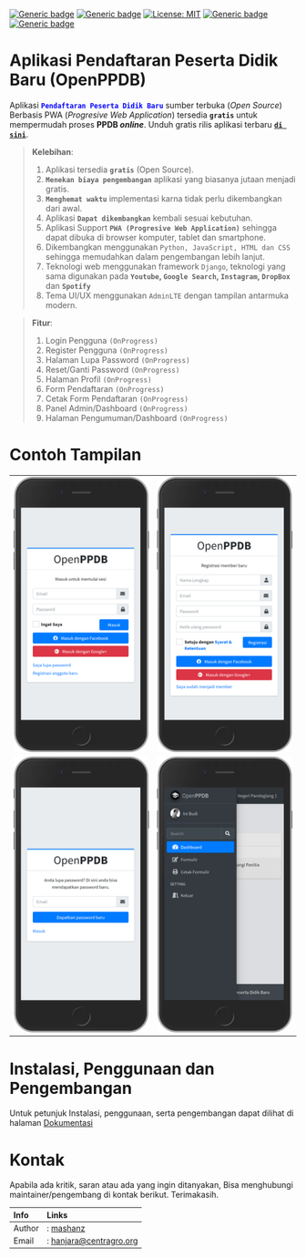 [![Generic badge](https://img.shields.io/badge/Maintainer-mashanz-blue.svg)](https://github.com/mashanz/)
[![Generic badge](https://img.shields.io/badge/Copyright-2021-brightgreen.svg)](https://github.com/mashanz/)
[![License: MIT](https://img.shields.io/badge/License-MIT-yellow.svg)](https://opensource.org/licenses/MIT)
[![Generic badge](https://img.shields.io/badge/Open_Source-YES-blue.svg)](https://github.com/mashanz/)
[![Generic badge](https://img.shields.io/badge/Status_Rilis-DALAM_PENGEMBANGAN-red.svg)](https://github.com/mashanz/openppdb/releases)

# Aplikasi Pendaftaran Peserta Didik Baru (<b>OpenPPDB</b>)

Aplikasi <span style="color:blue;font-weight:bold;">`Pendaftaran Peserta Didik Baru`</span> sumber terbuka (<i>Open Source</i>) Berbasis PWA (<i>Progresive Web Application</i>) tersedia <b>`gratis`</b> untuk mempermudah proses <b>PPDB <i>online</i></b>. Unduh gratis rilis aplikasi terbaru [<b>`di sini`</b>](https://github.com/mashanz/openppdb/releases).

> <b>Kelebihan</b>:
> 1. Aplikasi tersedia <b>`gratis`</b> (Open Source).
> 2. <b>`Menekan biaya pengembangan`</B> aplikasi yang biasanya jutaan menjadi gratis.
> 3. <b>`Menghemat waktu`</b> implementasi karna tidak perlu dikembangkan dari awal.
> 4. Aplikasi <b>`Dapat dikembangkan`</b> kembali sesuai kebutuhan.
> 5. Aplikasi Support <b>`PWA (Progresive Web Application)`</b> sehingga dapat dibuka di browser komputer, tablet dan smartphone.
> 6. Dikembangkan menggunakan `Python, JavaScript, HTML dan CSS` sehingga memudahkan dalam pengembangan lebih lanjut.
> 7. Teknologi web menggunakan framework `Django`, teknologi yang sama digunakan pada <b>`Youtube`, `Google Search`, `Instagram`, `DropBox`</b> dan <b>`Spotify`</b>
> 8. Tema UI/UX menggunakan `AdminLTE` dengan tampilan antarmuka modern.

> <b>Fitur</b>:
> 1. Login Pengguna `(OnProgress)`
> 2. Register Pengguna `(OnProgress)`
> 3. Halaman Lupa Password `(OnProgress)`
> 4. Reset/Ganti Password `(OnProgress)`
> 5. Halaman Profil `(OnProgress)`
> 6. Form Pendaftaran `(OnProgress)`
> 7. Cetak Form Pendaftaran `(OnProgress)`
> 8. Panel Admin/Dashboard `(OnProgress)`
> 9. Halaman Pengumuman/Dashboard `(OnProgress)`

# Contoh Tampilan
| | |
| :-: | :-: |
| ![login](_dokumentasi/login.png) | ![register](_dokumentasi/register.png) |
| ![email](_dokumentasi/email.png) | ![menu](_dokumentasi/menu.png) |

# Instalasi, Penggunaan dan Pengembangan
Untuk petunjuk Instalasi, penggunaan, serta pengembangan dapat dilihat di halaman
[Dokumentasi](https://github.com/mashanz/openppdb/wiki)

# Kontak
Apabila ada kritik, saran atau ada yang ingin ditanyakan, Bisa menghubungi maintainer/pengembang di kontak berikut. Terimakasih.

| Info | Links |
| :- | :- |
| Author |: [mashanz](https://github.com/mashanz) |
| Email |: [hanjara@centragro.org](mailto:hanjara@centragro.org) |